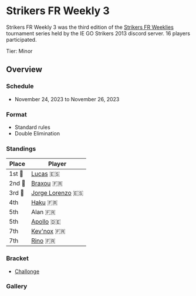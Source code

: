 # Strikers FR Weekly 3

Strikers FR Weekly 3 was the third edition of the [Strikers FR Weeklies](weeklymain.md) tournament series held by the IE GO Strikers 2013 discord server.
16 players participated.

Tier: Minor

## Overview

### Schedule
- November 24, 2023 to November 26, 2023

### Format
- Standard rules
- Double Elimination

### Standings

|Place|Player|
|-|-|
|1st :1st_place_medal:|[Lucas](../../players/spanish/lucas.md) :es:|
|2nd :2nd_place_medal:|[Braxou](../../players/french/braxou.md) :fr:|
|3rd :3rd_place_medal:|[Jorge Lorenzo](../../players/spanish/jorge.md) :es:|
|4th|[Haku](../../players/german/haku.md) :fr:|
|5th|Alan :fr:|
|5th|[Apollo](../../players/german/apollo.md) :de:|
|7th|[Kev'nox](../../players/french/kevnox.md) :fr:|
|7th|[Rino](../../players/french/rino.md) :fr:|

### Bracket
- [Challonge](https://challonge.com/InastWeekly3)

### Gallery